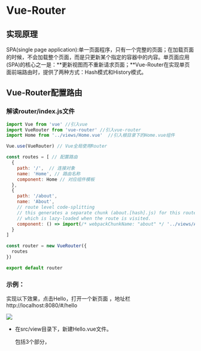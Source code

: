 # Vue-Router

## 实现原理

SPA(single page application):单一页面程序，只有一个完整的页面；在加载页面的时候，不会加载整个页面，而是只更新某个指定的容器中的内容。单页面应用(SPA)的核心之一是：**更新视图而不重新请求页面；**Vue-Router在实现单页面前端路由时，提供了两种方式：Hash模式和History模式。

## Vue-Router配置路由

### 解读router/index.js文件

```js
import Vue from 'vue' //引入vue
import VueRouter from 'vue-router' //引入vue-router
import Home from '../views/Home.vue'  //引入根目录下的Home.vue组件

Vue.use(VueRouter) // Vue全局使用Router

const routes = [ // 配置路由
  {             
    path: '/',  // 连接对象
    name: 'Home', // 路由名称
    component: Home // 对应组件模板
  },
  {
    path: '/about',
    name: 'About',
    // route level code-splitting
    // this generates a separate chunk (about.[hash].js) for this route
    // which is lazy-loaded when the route is visited.
    component: () => import(/* webpackChunkName: "about" */ '../views/About.vue')
  }
]

const router = new VueRouter({
  routes
})

export default router

```

### 示例：

实现以下效果，点击Hello，打开一个新页面 ，地址栏 http://localhost:8080/#/hello

![](https://gitee.com/my_netinlove/Picturebed/raw/master/images/15.png)

- 在src/view目录下，新建Hello.vue文件。

  包括3个部分，<template>、<script>和<style>

  ```vue
  <template>
   <div>
      <img alt="Vue logo" src="../assets/logo.png">
      <h1>这是hello页面</h1>
   </div>
  </template>
  
  <script>
  export default {
    name: 'Hello'
  }
  </script>
  ```

- 在src/components目录下，新建 demo.vue 文件,这是组件文件。

```vue
<template>
  <div>
    <h1>{{ msg }}</h1>
  </div>
</template>

<script>
export default {
  name: 'demo',
  props: {
    msg: String
  }
}
</script>
```

- 在视图中引入demo组件并且使用组件

```vue
<template>
 <div>
    <img alt="Vue logo" src="../assets/logo.png">
     <demo msg="这是我们的组件"></demo>
    <h1>这是hello页面</h1>
 </div>
</template>

<script>
// @ is an alias to /src
// 引入组件
import demo from '@/components/demo' 

export default {
  name: 'Hello',
  components: {
    // 注册组件
    demo
  }
}
</script>
```

- 增加路由配置：在router/index.js文件的routes[]中新增一个对象：

```javascript
// 先引入Hello视图
import Hello from '../views/Hello.vue'
// ...
{
   path: '/hello',
   name: 'Hello',
   component:Hello
}
```

- router-link制作导航

页面上需要有个像样的导航链接，点击就可以实现页面内容的变化。制作链接需要<router-link>标签。

```vue
<router-link to="/">[显示字段]</router-link>
```

- to：是我们的导航路径，要填写的是在router/index.js文件里配置的path值，如果要导航到默认首页，只需要写成  to=”/”  ，
- [显示字段] ：就是我们要显示给用户的导航名称，比如首页  新闻页。

在src/App.vue文件中加入以下代码：

```vue
 <router-link to="/hello">Hello</router-link>|
```

运行`npm run serve`

![](https://gitee.com/my_netinlove/Picturebed/raw/master/images/16.png)

## Vue-Router配置子路由

子路由的情况一般用在一个页面有他的基础模版，然后它下面的页面都隶属于这个模版，只是部分改变样式。

接着上面的案例，在Hello页面下新家两个子页面，分别是 “Hi页面1” 和 “Hi页面2”，来实现子路由。

### 改造App.vue导航代码

用<router-link>标签增加了两个新的导航链接。

```vue
 <router-link to="/">Home</router-link> |
 <router-link to="/hello">Hello</router-link>|
 <router-link to="/hello/hi1">Hi1</router-link>|
 <router-link to="/hello/hi2">Hi2</router-link>|
 <router-link to="/about">About</router-link>
```

![](https://gitee.com/my_netinlove/Picturebed/raw/master/images/17.png)

### 改写components/Hello.vue页面

在`Hello.vue`中加入<router-view>标签

```vue
<template>
 <div>
    <img alt="Vue logo" src="../assets/logo.png">
     <demo msg="这是我们的组件"></demo>
    <h1>这是hello页面</h1>
    <router-view>
      
    </router-view>
 </div>
</template>
```

### 在components目录下新建组件模板

```vue
<template>
  <div class="hello">
    <h1>{{ msg }}</h1>
  </div>
</template>
<script>
export default {
  name: 'hi',
  data () {
    return {
      msg: 'Hi, I am Hi1'
    }
  }
}
</script>
<style scoped>
</style>

// Hi2
<template>
  <div class="hello">
    <h1>{{ msg }}</h1>
  </div>
</template>
<script>
export default {
  name: 'hi',
  data () {
    return {
      msg: 'Hi, I am Hi2'
    }
  }
}
</script>
<style scoped>
</style>
```

### 修改router/index.js代码

子路由的写法是在原有的路由配置下加入children字段。

children字段后边跟的是个数组，数组里和其他配置路由基本相同，需要配置path和component。

```javascript
children:[
{path:'/',component:xxx},
{path:'xx',component:xxx},
```

![](https://gitee.com/my_netinlove/Picturebed/raw/master/images/18.png)

## Vue-router参数传递

### 1、name传递参数 

1. 在路由文件src/router/index.js里配置name属性。

```javascript
routes: [
    {
      path: '/',
      name: 'Hello',
      component: Hello
    }
]
```

2. 模板里(src/App.vue)用$route.name的形势接收，比如直接在模板中显示：

```vue
<p>{{ $route.name}}</p>
```

 ### 2.通过<router-link>标签to传参

用<router-link>标签中的to属性进行传参，需要注意的是这里的to要进行一个绑定，写成`:to`

```vue
<router-link :to="{name:xxx,params:{key:value}}">valueString</router-link>
```

- name:路由配置文件中的name值
- params:传递的参数，对象形式，可以传递多个值

修改src/App.vue中的<router-link>标签

在模板里(src/cmponents/Hi1.vue)用$route.params.username进行接收.

```javascript
{{$route.params.username}}
```

## Vue-Router重定向

### 1、redirect基本重定向

在路由配置文件中（/src/router/index.js）把原来的component换成redirect参数。

```javascript
export default new Router({
  routes: [
    {
      path: '/',
      component: Hello
    },{
      path:'/params/:newsId(\\d+)/:newsTitle',
      component:Params
    },{
      path:'/goback',
      edirect:'/'
    }
  ]
})
```

这里设置了goback路由，但是它并没有配置任何component（组件），而是直接redirect到path:’/’下了，这就是一个简单的重新定向。

### 2、重定向时传递参数

我们已经学会了通过url来传递参数，那我们重定向时如果也需要传递参数怎么办？其实vue也已经为我们设置好了，我们只需要在ridirect后边的参数里复制重定向路径的path参数就可以了。可能你看的有点晕，我们来看一段代码：

```
{
  path:'/params/:newsId(\\d+)/:newsTitle',
  component:Params
},{
  path:'/goParams/:newsId(\\d+)/:newsTitle',
  redirect:'/params/:newsId(\\d+)/:newsTitle'
}
```

已经有了一个params路由配置，再设置一个goParams的路由重定向，并传递了参数。这时候路由参数就可以传递给params.vue组件了。参数接收方法和正常的路由接收方法一样。